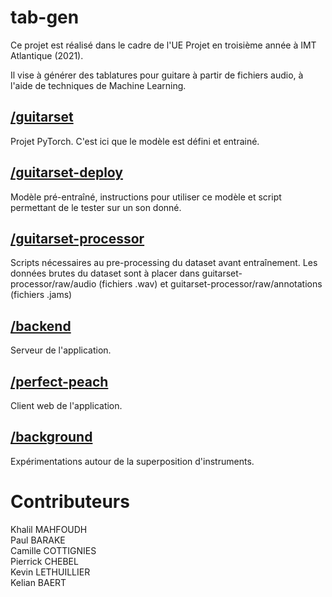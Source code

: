 # tab-gen

Ce projet est réalisé dans le cadre de l'UE Projet en troisième année à IMT Atlantique (2021).

Il vise à générer des tablatures pour guitare à partir de fichiers audio, à l'aide de techniques de Machine Learning.

## [/guitarset](./guitarset)

Projet PyTorch. C'est ici que le modèle est défini et entrainé.

## [/guitarset-deploy](./guitarset-deploy)

Modèle pré-entraîné, instructions pour utiliser ce modèle et script permettant de le tester sur un son donné.

## [/guitarset-processor](./guitarset-processor)

Scripts nécessaires au pre-processing du dataset avant entraînement. Les données brutes du dataset sont à placer dans guitarset-processor/raw/audio (fichiers .wav) et guitarset-processor/raw/annotations (fichiers .jams)

## [/backend](./backend)

Serveur de l'application.

## [/perfect-peach](./perfect-peach)

Client web de l'application.

## [/background](./background)

Expérimentations autour de la superposition d'instruments.

# Contributeurs

Khalil MAHFOUDH  
Paul BARAKE  
Camille COTTIGNIES  
Pierrick CHEBEL  
Kevin LETHUILLIER  
Kelian BAERT  
